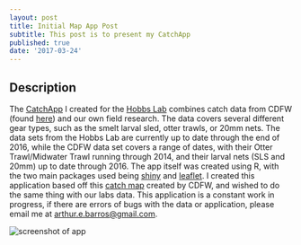 ```yaml
---
layout: post
title: Initial Map App Post
subtitle: This post is to present my CatchApp
published: true
date: '2017-03-24'
---
```


## Description
The [CatchApp](http://aebarros.com/shiny/CatchApp/CatchApp2.0/)  I created for the [Hobbs Lab](http://hobbslab.com/) combines catch data from CDFW (found [here](https://www.wildlife.ca.gov/Conservation/Delta)) and our own field research. The data covers several different gear types, such as the smelt larval sled, otter trawls, or 20mm nets. The data sets from the Hobbs Lab are currently up to date through the end of 2016, while the CDFW data set covers a range of dates, with their Otter Trawl/Midwater Trawl running through 2014, and their larval nets (SLS and 20mm) up to date through 2016.
The app itself was created using R, with the two main packages used being [shiny](https://shiny.rstudio.com/) and [leaflet](https://rstudio.github.io/leaflet/). I created this application based off this [catch map](http://www.dfg.ca.gov/delta/data/sls/CPUE_map.asp) created by CDFW, and wished to do the same thing with our labs data.
This application is a constant work in progress, if there are errors of bugs with the data or application, please email me at arthur.e.barros@gmail.com.

![screenshot of app](https://github.com/aebarros/aebarros.github.io/blob/master/img/catchappscreen.png)
